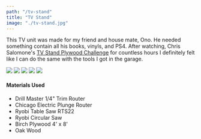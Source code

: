 ```yaml
---
path: "/tv-stand"
title: "TV Stand"
image: "./tv-stand.jpg"
---
```


This TV unit was made for my friend and house mate, Ono. He needed something contain all his books, vinyls, and PS4. After watching, Chris Salomone's <a target="_blank" href="https://www.youtube.com/watch?v=4C1Namjo0dM">TV Stand Plywood Challenge</a> for countless hours I definitely felt like I can do the same with the tools I got in the garage.

<img src="https://s3.us-east-2.amazonaws.com/not-ansari/builds/tv-stand/1W2A9736.jpg"/>
<img src="https://s3.us-east-2.amazonaws.com/not-ansari/builds/tv-stand/1W2A9746.jpg">
<img src="https://s3.us-east-2.amazonaws.com/not-ansari/builds/tv-stand/1W2A9760.jpg">
<img src="https://s3.us-east-2.amazonaws.com/not-ansari/builds/tv-stand/1W2A9763.jpg">
<img src="https://s3.us-east-2.amazonaws.com/not-ansari/builds/tv-stand/1W2A9767.jpg">

#### Materials Used

- Drill Master 1/4" Trim Router
- Chicago Electric Plunge Router
- Ryobi Table Saw RTS22
- Ryobi Circular Saw
- Birch Plywood 4' x 8'
- Oak Wood
